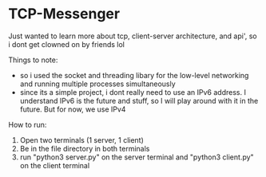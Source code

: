 # TCP-Messenger
Just wanted to learn more about tcp, client-server architecture, and api', so i dont get clowned on by friends lol

Things to note:
- so i used the socket and threading libary for the low-level networking and running multiple processes simultaneously
- since its a simple project, i dont really need to use an IPv6 address. I understand IPv6 is the future and stuff, so I will play around with it in the future. But for now, we use IPv4

How to run:
1. Open two terminals (1 server, 1 client)
2. Be in the file directory in both terminals
3. run "python3 server.py" on the server terminal and "python3 client.py" on the client terminal
